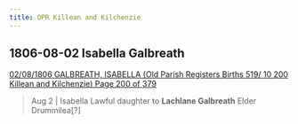 ```yaml
---
title: OPR Killean and Kilchenzie
---
```


## 1806-08-02 Isabella Galbreath

[02/08/1806 GALBREATH, ISABELLA (Old Parish Registers Births 519/ 10 200 Killean and Kilchenzie) Page 200 of 379](https://www.scotlandspeople.gov.uk/view-image/nrs_opr_records/2358090?image=200)

> Aug 2 | Isabella Lawful daughter to **Lachlane Galbreath**
> Elder Drummilea[?]

